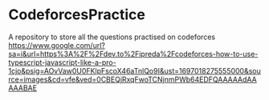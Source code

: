 # CodeforcesPractice
A repository to store all the questions practised on codeforces
https://www.google.com/url?sa=i&url=https%3A%2F%2Fdev.to%2Fipreda%2Fcodeforces-how-to-use-typescript-javascript-like-a-pro-1cjo&psig=AOvVaw0U0FKlpFscoX46aTnlQo9I&ust=1697018275555000&source=images&cd=vfe&ved=0CBEQjRxqFwoTCNjnmPWb64EDFQAAAAAdAAAAABAE
